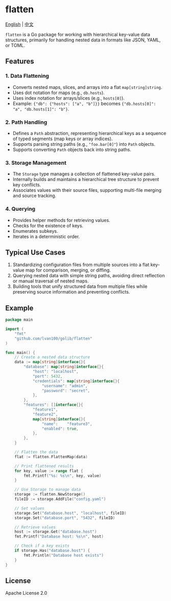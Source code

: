 # flatten

[English](README.md) | [中文](README_CN.md)

`flatten` is a Go package for working with hierarchical key-value data structures, primarily for handling nested data in
formats like JSON, YAML, or TOML.

## Features

### 1. Data Flattening

* Converts nested maps, slices, and arrays into a flat `map[string]string`.
* Uses dot notation for maps (e.g., `db.hosts`).
* Uses index notation for arrays/slices (e.g., `hosts[0]`).
* Example: `{"db": {"hosts": ["a", "b"]}}` becomes `{"db.hosts[0]": "a", "db.hosts[1]": "b"}`.

### 2. Path Handling

* Defines a `Path` abstraction, representing hierarchical keys as a sequence of typed segments (map keys or array
  indices).
* Supports parsing string paths (e.g., `"foo.bar[0]"`) into `Path` objects.
* Supports converting `Path` objects back into string paths.

### 3. Storage Management

* The `Storage` type manages a collection of flattened key-value pairs.
* Internally builds and maintains a hierarchical tree structure to prevent key conflicts.
* Associates values with their source files, supporting multi-file merging and source tracking.

### 4. Querying

* Provides helper methods for retrieving values.
* Checks for the existence of keys.
* Enumerates subkeys.
* Iterates in a deterministic order.

## Typical Use Cases

1. Standardizing configuration files from multiple sources into a flat key-value map for comparison, merging, or
   diffing.
2. Querying nested data with simple string paths, avoiding direct reflection or manual traversal of nested maps.
3. Building tools that unify structured data from multiple files while preserving source information and preventing
   conflicts.

## Example

```go
package main

import (
	"fmt"
	"github.com/lvan100/golib/flatten"
)

func main() {
	// Create a nested data structure
	data := map[string]interface{}{
		"database": map[string]interface{}{
			"host": "localhost",
			"port": 5432,
			"credentials": map[string]interface{}{
				"username": "admin",
				"password": "secret",
			},
		},
		"features": []interface{}{
			"feature1",
			"feature2",
			map[string]interface{}{
				"name":    "feature3",
				"enabled": true,
			},
		},
	}

	// Flatten the data
	flat := flatten.FlattenMap(data)

	// Print flattened results
	for key, value := range flat {
		fmt.Printf("%s: %s\n", key, value)
	}

	// Use Storage to manage data
	storage := flatten.NewStorage()
	fileID := storage.AddFile("config.yaml")

	// Set values
	storage.Set("database.host", "localhost", fileID)
	storage.Set("database.port", "5432", fileID)

	// Retrieve values
	host := storage.Get("database.host")
	fmt.Printf("Database host: %s\n", host)

	// Check if a key exists
	if storage.Has("database.host") {
		fmt.Println("Database host exists")
	}
}
```

## License

Apache License 2.0
